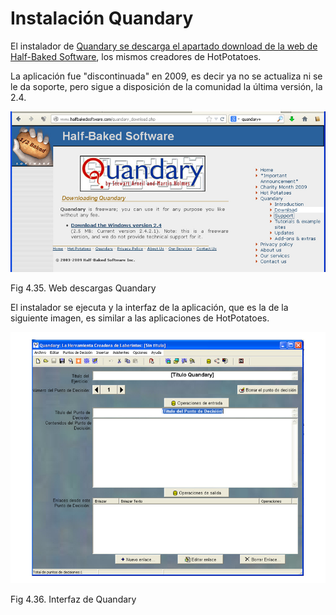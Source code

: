 
# Instalación Quandary

El instalador de [Quandary se descarga el apartado download de la web de Half-Baked Software](http://www.halfbakedsoftware.com/quandary_download.php), los mismos creadores de HotPotatoes.

La aplicación fue "discontinuada" en 2009, es decir ya no se actualiza ni se le da soporte, pero sigue a disposición de la comunidad la última versión, la 2.4.

![](img/qry_instaldor.jpg)
<td style="text-align: center;">Fig 4.35. Web descargas Quandary</td>

El instalador se ejecuta y la interfaz de la aplicación, que es la de la siguiente imagen, es similar a las aplicaciones de HotPotatoes.

![](img/qry_interfaz.jpg)
<td style="text-align: center;">Fig 4.36. Interfaz de Quandary</td>

 

 

